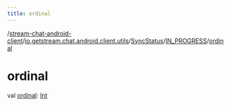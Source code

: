 ```yaml
---
title: ordinal
---
```

/[stream-chat-android-client](../../../index.md)/[io.getstream.chat.android.client.utils](../../index.md)/[SyncStatus](../index.md)/[IN_PROGRESS](index.md)/[ordinal](ordinal.md)  
  
  
  
# ordinal  
val [ordinal](ordinal.md): [Int](https://kotlinlang.org/api/latest/jvm/stdlib/kotlin/-int/index.html)
